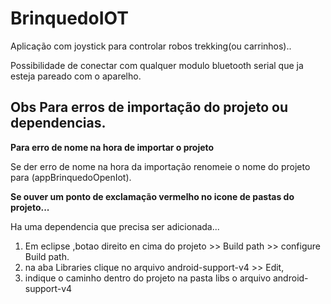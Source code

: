 # BrinquedoIOT
Aplicação com joystick para controlar robos trekking(ou carrinhos)..

Possibilidade de conectar com qualquer modulo bluetooth serial que ja esteja pareado com o aparelho.

## Obs Para erros de importação do projeto ou dependencias. ##


**Para erro de nome na hora de importar o projeto**

Se der erro de nome na hora da importação renomeie o nome do projeto para (appBrinquedoOpenIot).

**Se ouver um ponto de exclamação vermelho no icone de pastas do projeto...**

Ha uma dependencia que precisa ser adicionada...

1. Em eclipse ,botao direito en cima do projeto >> Build path >> configure Build path.
2. na aba Libraries clique no arquivo android-support-v4 >> Edit,
3. indique o caminho  dentro do projeto na pasta libs o arquivo android-support-v4
